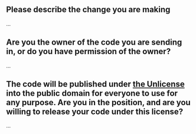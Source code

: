 ## Please describe the change you are making

...

## Are you the owner of the code you are sending in, or do you have permission of the owner?

...

## The code will be published under [the Unlicense](https://github.com/GoTestTools/limgo/blob/main/LICENSE) into the public domain for everyone to use for any purpose. Are you in the position, and are you willing to release your code under this license?

...

